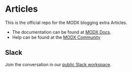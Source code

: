 # Articles

This is the official repo for the MODX blogging extra Articles. 

 * The documentation can be found at [MODX Docs](https://docs.modx.org/current/en/extras/articles).
 * Help can be found at the [MODX Community](https://community.modx.com/c/support/extras)

## Slack
Join the conversation in our [public Slack workspace](https://modx.org).